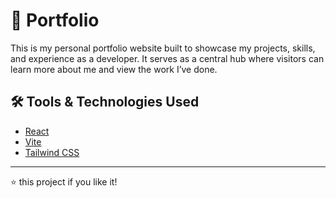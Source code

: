 # 💼 Portfolio

This is my personal portfolio website built to showcase my projects, skills, and experience as a developer. It serves as a central hub where visitors can learn more about me and view the work I’ve done.

## 🛠️ Tools & Technologies Used

- [React](https://reactjs.org/)
- [Vite](https://vitejs.dev/)
- [Tailwind CSS](https://tailwindcss.com/)

---
⭐ this project if you like it!